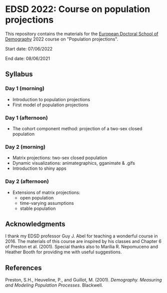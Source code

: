 # EDSD 2022: Course on population projections

This repository contains the materials for the [European Doctoral School of Demography](http://eds-demography.org) 2022 course on "Population projections". 

Start date: 07/06/2022

End date: 08/06/2021

## Syllabus

### Day 1 (morning)
- Introduction to population projections
- First model of population projections

### Day 1 (afternoon)
- The cohort component method: projection of a two-sex closed population

### Day 2 (morning)
- Matrix projections: two-sex closed population
- Dynamic visualizations: animategraphics, gganimate & .gifs
- Introduction to shiny apps

### Day 2 (afternoon)
- Extensions of matrix projections: 
    - open population 
    - time-varying assumptions
    - stable population

## Acknowledgments
I thank my EDSD professor Guy J. Abel for teaching a wonderful course in 2016. The materials of this course are inspired by his classes and Chapter 6 of Preston et al. (2001). Special thanks also to Marília R. Nepomuceno and Heather Booth for providing me with useful suggestions.

## References

Preston, S.H., Heuveline, P., and Guillot, M. (2001). _Demography. Measuring and Modeling Population Processes_. Blackwell.
